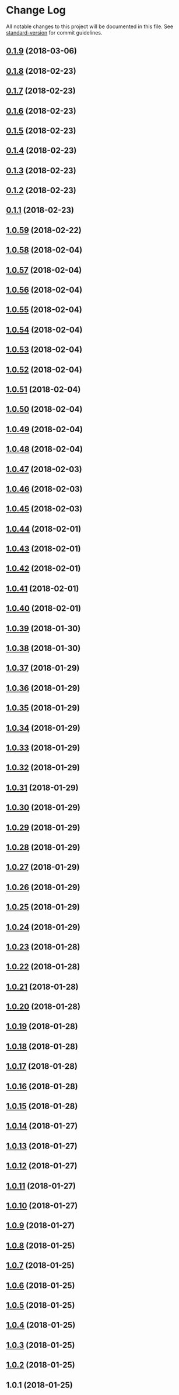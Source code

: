 # Change Log

All notable changes to this project will be documented in this file. See [standard-version](https://github.com/conventional-changelog/standard-version) for commit guidelines.

<a name="0.1.9"></a>
## [0.1.9](https://github.com/Quid2/ts/compare/v0.1.8...v0.1.9) (2018-03-06)



<a name="0.1.8"></a>
## [0.1.8](https://github.com/Quid2/ts/compare/v0.1.7...v0.1.8) (2018-02-23)



<a name="0.1.7"></a>
## [0.1.7](https://github.com/Quid2/ts/compare/v0.1.6...v0.1.7) (2018-02-23)



<a name="0.1.6"></a>
## [0.1.6](https://github.com/Quid2/ts/compare/v0.1.5...v0.1.6) (2018-02-23)



<a name="0.1.5"></a>
## [0.1.5](https://github.com/Quid2/ts/compare/v0.1.4...v0.1.5) (2018-02-23)



<a name="0.1.4"></a>
## [0.1.4](https://github.com/Quid2/ts/compare/v0.1.3...v0.1.4) (2018-02-23)



<a name="0.1.3"></a>
## [0.1.3](https://github.com/Quid2/ts/compare/v0.1.2...v0.1.3) (2018-02-23)



<a name="0.1.2"></a>
## [0.1.2](https://github.com/Quid2/ts/compare/v0.1.1...v0.1.2) (2018-02-23)



<a name="0.1.1"></a>
## [0.1.1](https://github.com/Quid2/ts/compare/v1.0.59...v0.1.1) (2018-02-23)



<a name="1.0.59"></a>
## [1.0.59](https://github.com/Quid2/ts/compare/v1.0.58...v1.0.59) (2018-02-22)



<a name="1.0.58"></a>
## [1.0.58](https://github.com/Quid2/ts/compare/v1.0.57...v1.0.58) (2018-02-04)



<a name="1.0.57"></a>
## [1.0.57](https://github.com/Quid2/ts/compare/v1.0.56...v1.0.57) (2018-02-04)



<a name="1.0.56"></a>
## [1.0.56](https://github.com/Quid2/ts/compare/v1.0.55...v1.0.56) (2018-02-04)



<a name="1.0.55"></a>
## [1.0.55](https://github.com/Quid2/ts/compare/v1.0.54...v1.0.55) (2018-02-04)



<a name="1.0.54"></a>
## [1.0.54](https://github.com/Quid2/ts/compare/v1.0.53...v1.0.54) (2018-02-04)



<a name="1.0.53"></a>
## [1.0.53](https://github.com/Quid2/ts/compare/v1.0.52...v1.0.53) (2018-02-04)



<a name="1.0.52"></a>
## [1.0.52](https://github.com/Quid2/ts/compare/v1.0.51...v1.0.52) (2018-02-04)



<a name="1.0.51"></a>
## [1.0.51](https://github.com/Quid2/ts/compare/v1.0.50...v1.0.51) (2018-02-04)



<a name="1.0.50"></a>
## [1.0.50](https://github.com/Quid2/ts/compare/v1.0.49...v1.0.50) (2018-02-04)



<a name="1.0.49"></a>
## [1.0.49](https://github.com/Quid2/ts/compare/v1.0.48...v1.0.49) (2018-02-04)



<a name="1.0.48"></a>
## [1.0.48](https://github.com/Quid2/ts/compare/v1.0.47...v1.0.48) (2018-02-04)



<a name="1.0.47"></a>
## [1.0.47](https://github.com/Quid2/ts/compare/v1.0.46...v1.0.47) (2018-02-03)



<a name="1.0.46"></a>
## [1.0.46](https://github.com/Quid2/ts/compare/v1.0.45...v1.0.46) (2018-02-03)



<a name="1.0.45"></a>
## [1.0.45](https://github.com/Quid2/ts/compare/v1.0.44...v1.0.45) (2018-02-03)



<a name="1.0.44"></a>
## [1.0.44](https://github.com/Quid2/ts/compare/v1.0.43...v1.0.44) (2018-02-01)



<a name="1.0.43"></a>
## [1.0.43](https://github.com/Quid2/ts/compare/v1.0.42...v1.0.43) (2018-02-01)



<a name="1.0.42"></a>
## [1.0.42](https://github.com/Quid2/ts/compare/v1.0.41...v1.0.42) (2018-02-01)



<a name="1.0.41"></a>
## [1.0.41](https://github.com/Quid2/ts/compare/v1.0.40...v1.0.41) (2018-02-01)



<a name="1.0.40"></a>
## [1.0.40](https://github.com/Quid2/ts/compare/v1.0.39...v1.0.40) (2018-02-01)



<a name="1.0.39"></a>
## [1.0.39](https://github.com/Quid2/ts/compare/v1.0.38...v1.0.39) (2018-01-30)



<a name="1.0.38"></a>
## [1.0.38](https://github.com/Quid2/ts/compare/v1.0.37...v1.0.38) (2018-01-30)



<a name="1.0.37"></a>
## [1.0.37](https://github.com/Quid2/ts/compare/v1.0.36...v1.0.37) (2018-01-29)



<a name="1.0.36"></a>
## [1.0.36](https://github.com/Quid2/ts/compare/v1.0.35...v1.0.36) (2018-01-29)



<a name="1.0.35"></a>
## [1.0.35](https://github.com/Quid2/ts/compare/v1.0.34...v1.0.35) (2018-01-29)



<a name="1.0.34"></a>
## [1.0.34](https://github.com/Quid2/ts/compare/v1.0.33...v1.0.34) (2018-01-29)



<a name="1.0.33"></a>
## [1.0.33](https://github.com/Quid2/ts/compare/v1.0.32...v1.0.33) (2018-01-29)



<a name="1.0.32"></a>
## [1.0.32](https://github.com/Quid2/ts/compare/v1.0.31...v1.0.32) (2018-01-29)



<a name="1.0.31"></a>
## [1.0.31](https://github.com/Quid2/ts/compare/v1.0.30...v1.0.31) (2018-01-29)



<a name="1.0.30"></a>
## [1.0.30](https://github.com/Quid2/ts/compare/v1.0.29...v1.0.30) (2018-01-29)



<a name="1.0.29"></a>
## [1.0.29](https://github.com/Quid2/ts/compare/v1.0.28...v1.0.29) (2018-01-29)



<a name="1.0.28"></a>
## [1.0.28](https://github.com/Quid2/ts/compare/v1.0.27...v1.0.28) (2018-01-29)



<a name="1.0.27"></a>
## [1.0.27](https://github.com/Quid2/ts/compare/v1.0.26...v1.0.27) (2018-01-29)



<a name="1.0.26"></a>
## [1.0.26](https://github.com/Quid2/ts/compare/v1.0.25...v1.0.26) (2018-01-29)



<a name="1.0.25"></a>
## [1.0.25](https://github.com/Quid2/ts/compare/v1.0.24...v1.0.25) (2018-01-29)



<a name="1.0.24"></a>
## [1.0.24](https://github.com/Quid2/ts/compare/v1.0.23...v1.0.24) (2018-01-29)



<a name="1.0.23"></a>
## [1.0.23](https://github.com/Quid2/ts/compare/v1.0.22...v1.0.23) (2018-01-28)



<a name="1.0.22"></a>
## [1.0.22](https://github.com/Quid2/ts/compare/v1.0.21...v1.0.22) (2018-01-28)



<a name="1.0.21"></a>
## [1.0.21](https://github.com/Quid2/ts/compare/v1.0.20...v1.0.21) (2018-01-28)



<a name="1.0.20"></a>
## [1.0.20](https://github.com/Quid2/ts/compare/v1.0.19...v1.0.20) (2018-01-28)



<a name="1.0.19"></a>
## [1.0.19](https://github.com/Quid2/ts/compare/v1.0.18...v1.0.19) (2018-01-28)



<a name="1.0.18"></a>
## [1.0.18](https://github.com/Quid2/ts/compare/v1.0.17...v1.0.18) (2018-01-28)



<a name="1.0.17"></a>
## [1.0.17](https://github.com/Quid2/ts/compare/v1.0.16...v1.0.17) (2018-01-28)



<a name="1.0.16"></a>
## [1.0.16](https://github.com/Quid2/ts/compare/v1.0.15...v1.0.16) (2018-01-28)



<a name="1.0.15"></a>
## [1.0.15](https://github.com/Quid2/ts/compare/v1.0.14...v1.0.15) (2018-01-28)



<a name="1.0.14"></a>
## [1.0.14](https://github.com/Quid2/ts/compare/v1.0.13...v1.0.14) (2018-01-27)



<a name="1.0.13"></a>
## [1.0.13](https://github.com/Quid2/ts/compare/v1.0.12...v1.0.13) (2018-01-27)



<a name="1.0.12"></a>
## [1.0.12](https://github.com/Quid2/ts/compare/v1.0.11...v1.0.12) (2018-01-27)



<a name="1.0.11"></a>
## [1.0.11](https://github.com/Quid2/ts/compare/v1.0.10...v1.0.11) (2018-01-27)



<a name="1.0.10"></a>
## [1.0.10](https://github.com/Quid2/ts/compare/v1.0.9...v1.0.10) (2018-01-27)



<a name="1.0.9"></a>
## [1.0.9](https://github.com/Quid2/ts/compare/v1.0.8...v1.0.9) (2018-01-27)



<a name="1.0.8"></a>
## [1.0.8](https://github.com/Quid2/ts/compare/v1.0.7...v1.0.8) (2018-01-25)



<a name="1.0.7"></a>
## [1.0.7](https://github.com/Quid2/ts/compare/v1.0.6...v1.0.7) (2018-01-25)



<a name="1.0.6"></a>
## [1.0.6](https://github.com/Quid2/ts/compare/v1.0.5...v1.0.6) (2018-01-25)



<a name="1.0.5"></a>
## [1.0.5](https://github.com/Quid2/ts/compare/v1.0.4...v1.0.5) (2018-01-25)



<a name="1.0.4"></a>
## [1.0.4](https://github.com/Quid2/ts/compare/v1.0.3...v1.0.4) (2018-01-25)



<a name="1.0.3"></a>
## [1.0.3](https://github.com/Quid2/ts/compare/v1.0.2...v1.0.3) (2018-01-25)



<a name="1.0.2"></a>
## [1.0.2](https://github.com/Quid2/ts/compare/v1.0.1...v1.0.2) (2018-01-25)



<a name="1.0.1"></a>
## 1.0.1 (2018-01-25)
